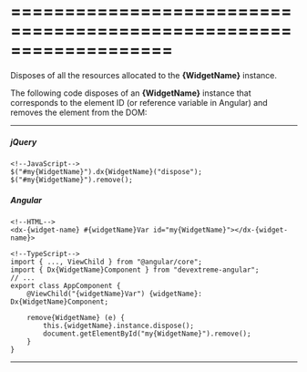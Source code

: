 ===================================================================
===================================================================

<!--shortDescription-->
Disposes of all the resources allocated to the **{WidgetName}** instance.
<!--/shortDescription-->

<!--fullDescription-->
The following code disposes of an **{WidgetName}** instance that corresponds to the element ID (or reference variable in Angular) and removes the element from the DOM:

---
##### jQuery

    <!--JavaScript-->
    $("#my{WidgetName}").dx{WidgetName}("dispose");
    $("#my{WidgetName}").remove();

##### Angular

    <!--HTML-->
    <dx-{widget-name} #{widgetName}Var id="my{WidgetName}"></dx-{widget-name}>

<!---->

    <!--TypeScript-->
    import { ..., ViewChild } from "@angular/core";
    import { Dx{WidgetName}Component } from "devextreme-angular";
    // ...
    export class AppComponent {
        @ViewChild("{widgetName}Var") {widgetName}: Dx{WidgetName}Component;

        remove{WidgetName} (e) {
            this.{widgetName}.instance.dispose();
            document.getElementById("my{WidgetName}").remove();
        }
    }

---
<!--/fullDescription-->